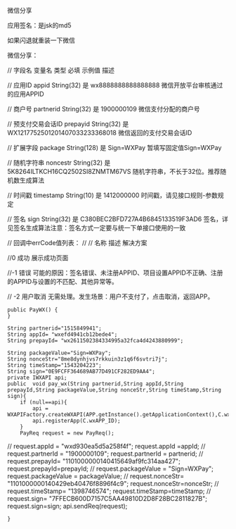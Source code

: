 微信分享

应用签名：是jsk的md5

如果闪退就重装一下微信

微信分享：

//    字段名 变量名 类型 必填 示例值 描述

//    应用ID appid String(32) 是 wx8888888888888888 微信开放平台审核通过的应用APPID

//    商户号 partnerid String(32) 是 1900000109 微信支付分配的商户号

//    预支付交易会话ID prepayid String(32) 是 WX1217752501201407033233368018 微信返回的支付交易会话ID

//    扩展字段 package String(128) 是 Sign=WXPay 暂填写固定值Sign=WXPay

//    随机字符串 noncestr String(32) 是 5K8264ILTKCH16CQ2502SI8ZNMTM67VS 随机字符串，不长于32位。推荐随机数生成算法

//    时间戳 timestamp String(10) 是 1412000000 时间戳，请见接口规则-参数规定

//    签名 sign String(32) 是 C380BEC2BFD727A4B6845133519F3AD6 签名，详见签名生成算法注意：签名方式一定要与统一下单接口使用的一致


//    回调中errCode值列表：
//
//    名称  描述 解决方案

//0 成功 展示成功页面

//-1 错误 可能的原因：签名错误、未注册APPID、项目设置APPID不正确、注册的APPID与设置的不匹配、其他异常等。

//  -2 用户取消 无需处理。发生场景：用户不支付了，点击取消，返回APP。


    public PayWX() {
    }

    String partnerid="1515849941";
    String appId= "wxefd4941cb12bede4";
    String prepayId= "wx2611502384334995a32fca4d4243880999";

    String packageValue="Sign=WXPay";
    String nonceStr="8me8dynhjvs7rkkuin3z1q6f6svtri7j";
    String timeStamp="1543204223";
    String sign="0E9FCFF364689AB77D491CF282ED9AA4";
    private IWXAPI api;
    public  void pay_wx(String partnerid,String appId,String prepayId,String packageValue,String nonceStr,String timeStamp,String sign){
        if (null==api){
            api = WXAPIFactory.createWXAPI(APP.getInstance().getApplicationContext(),C.wxAPP_ID);
            api.registerApp(C.wxAPP_ID);
        }
        PayReq request = new PayReq();
//        request.appId = "wxd930ea5d5a258f4f";
        request.appId =appId;
//        request.partnerId = "1900000109";
        request.partnerId = partnerid;
//        request.prepayId= "1101000000140415649af9fc314aa427";
        request.prepayId=prepayId;
//        request.packageValue = "Sign=WXPay";
        request.packageValue = packageValue;
//        request.nonceStr= "1101000000140429eb40476f8896f4c9";
        request.nonceStr=nonceStr;
//        request.timeStamp= "1398746574";
        request.timeStamp=timeStamp;
//        request.sign= "7FFECB600D7157C5AA49810D2D8F28BC2811827B";
        request.sign=sign;
        api.sendReq(request);

    }
